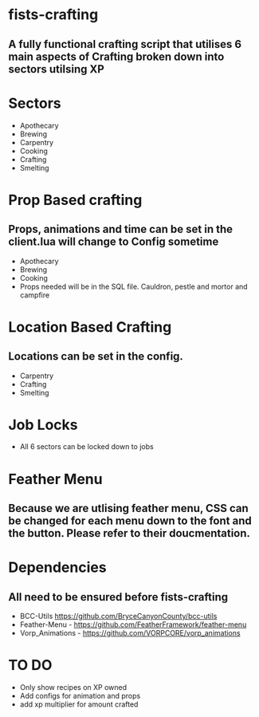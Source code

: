 # fists-crafting
## A fully functional crafting script that utilises 6 main aspects of Crafting broken down into sectors utilsing XP

# Sectors
- Apothecary
- Brewing
- Carpentry
- Cooking
- Crafting
- Smelting

# Prop Based crafting
## Props, animations and time can be set in the client.lua will change to Config sometime
- Apothecary
- Brewing
- Cooking
- Props needed will be in the SQL file. Cauldron, pestle and mortor and campfire

# Location Based Crafting
## Locations can be set in the config.
- Carpentry
- Crafting
- Smelting

# Job Locks
-  All 6 sectors can be locked down to jobs

# Feather Menu
## Because we are utlising feather menu, CSS can be changed for each menu down to the font and the button. Please refer to their doucmentation.

# Dependencies
## All need to be ensured before fists-crafting
- BCC-Utils https://github.com/BryceCanyonCounty/bcc-utils 
- Feather-Menu - https://github.com/FeatherFramework/feather-menu
- Vorp_Animations - https://github.com/VORPCORE/vorp_animations

# TO DO
- Only show recipes on XP owned
- Add configs for animation and props
- add xp multiplier for amount crafted

